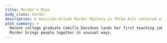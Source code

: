 ```yaml
---
title: Murder's Muse
body_class: murder
description: A musician-driven Murder Mystery in Three Acts centered around a string quartet in 1980's Minneapolis.
plot_summary: >
  Recent college graduate Camille Davidson lands her first teaching job and joins an amateur quartet for fun.
  Murder brings people together in unusual ways.
---
```

